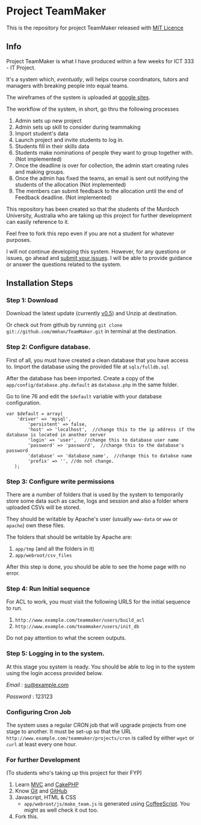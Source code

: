 # Project TeamMaker #

This is the repository for project TeamMaker released with [MIT Licence](http://en.wikipedia.org/wiki/MIT_License)

## Info

Project TeamMaker is what I have produced within a few weeks for ICT 333 - IT Project. 

It's a system which, _eventually_, will helps course coordinators, tutors and managers with breaking people into equal teams.

The wireframes of the system is uploaded at [google sites](http://sites.google.com/site/projteammaker/).

The workflow of the system, in short, go thru the following processes

1. Admin sets up new project
2. Admin sets up skill to consider during teammaking
3. Import student's data
4. Launch project and invite students to log in.
5. Students fill in their skills data
6. Students make nominations of people they want to group together with. (Not implemented)
7. Once the deadline is over for collection, the admin start creating rules and making groups.
8. Once the admin has fixed the teams, an email is sent out notifying the students of the allocation (Not implemented)
9. The members can submit feedback to the allocation until the end of Feedback deadline. (Not implemented)

This repository has been created so that the students of the Murdoch University, Australia who are taking up this project for further development can easily reference to it.

Feel free to fork this repo even if you are not a student for whatever purposes.

I will not continue developing this system. However, for any questions or issues, go ahead and [submit your issues](https://github.com/mmhan/TeamMaker/issues). I will be able to provide guidance or answer the questions related to the system.

## Installation Steps

### Step 1: Download

Download the latest update (currently [v0.5](https://github.com/mmhan/TeamMaker/tarball/v0.5)) and Unzip at destination. 

Or check out from github by running `git clone git://github.com/mmhan/TeamMaker.git` in terminal at the destination.

### Step 2: Configure database.

First of all, you must have created a clean database that you have access to. Import the database using the provided file at `sqls/fulldb.sql`

After the database has been imported. Create a copy of the `app/config/database.php.default` as `database.php` in the same folder.

Go to line 76 and edit the `$default` variable with your database configuration.

    var $default = array(
  	    'driver' => 'mysql', 
		    'persistent' => false,
	    	'host' => 'localhost',  //change this to the ip address if the database is located in another server
		    'login' => 'user',   //change this to database user name
		    'password' => 'password',  //change this to the database's password
		    'database' => 'database_name',  //change this to databse name
		    'prefix' => '', //do not change.
	   );

### Step 3: Configure write permissions

There are a number of folders that is used by the system to temporarily store some data such as cache, logs and session and also a folder where uploaded CSVs will be stored.

They should be writable by Apache's user (usually `www-data` or `www` or `apache`) own these files.

The folders that should be writable by Apache are:
1. `app/tmp` (and all the folders in it)
2. `app/webroot/csv_files` 

After this step is done, you should be able to see the home page with no error.

### Step 4: Run Initial sequence

For ACL to work, you must visit the following URLS for the initial sequence to run. 

1. `http://www.example.com/teammaker/users/build_acl` 
2. `http://www.example.com/teammaker/users/init_db`

Do not pay attention to what the screen outputs.

### Step 5: Logging in to the system.

At this stage you system is ready. You should be able to log in to the system using the login access provided below.

*Email* : su@example.com

*Password* : 123123

### Configuring Cron Job

The system uses a regular CRON job that will upgrade projects from one stage to another. It must be set-up so that the URL `http://www.example.com/teammaker/projects/cron` is called by either `wget` or `curl` at least every one hour.

### For further Development 

(To students who's taking up this project for their FYP)

1. Learn [MVC](http://en.wikipedia.org/wiki/Model–view–controller) and [CakePHP](http://cakephp.org)
2. Know [Git](http://book.git-scm.com/) and [GitHub](http://help.github.com/)
3. Javascript, HTML & CSS
    * `app/webroot/js/make_team.js` is generated using [CoffeeScript](http://jashkenas.github.com/coffee-script/). You might as well check it out too.
4. Fork this.
